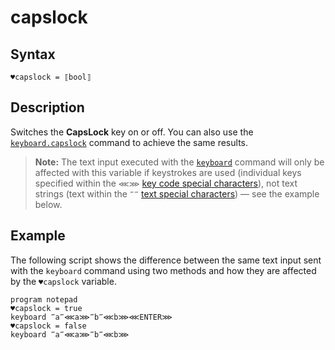 # capslock

## Syntax

```G1ANT
♥capslock = ⟦bool⟧
```

## Description

Switches the **CapsLock** key on or off. You can also use the [`keyboard.capslock`](G1ANT.Language/G1ANT.Addon.Core/Commands/KeyboardCapsLockCommand.md) command to achieve the same results.

> **Note:** The text input executed with the [`keyboard`](G1ANT.Language/G1ANT.Addon.Core/Commands/KeyboardCommand.md) command will only be affected with this variable if keystrokes are used (individual keys specified within the `⋘⋙` [key code special characters](G1ANT.Manual/appendices/special-characters/key-code.md)), not text strings (text within the `‴‴` [text special characters](G1ANT.Manual/appendices/special-characters/text.md)) — see the example below.

## Example

The following script shows the difference between the same text input sent with the `keyboard` command using two methods and how they are affected by the `♥capslock` variable.

```G1ANT
program notepad
♥capslock = true
keyboard ‴a‴⋘a⋙‴b‴⋘b⋙⋘ENTER⋙
♥capslock = false
keyboard ‴a‴⋘a⋙‴b‴⋘b⋙
```

